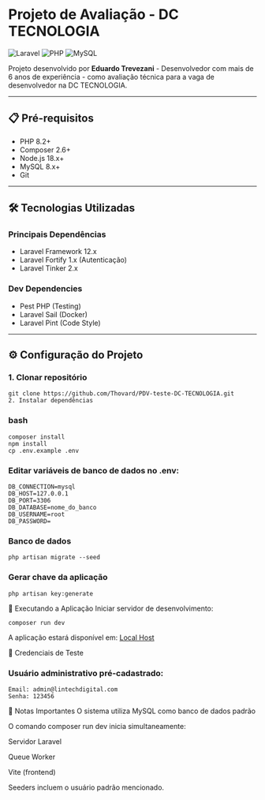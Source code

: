 # Projeto de Avaliação - DC TECNOLOGIA

![Laravel](https://img.shields.io/badge/Laravel-12.x-FF2D20?logo=laravel)
![PHP](https://img.shields.io/badge/PHP-8.2-777BB4?logo=php)
![MySQL](https://img.shields.io/badge/MySQL-8.x-4479A1?logo=mysql)

Projeto desenvolvido por **Eduardo Trevezani** - Desenvolvedor com mais de 6 anos de experiência - como avaliação técnica para a vaga de desenvolvedor na DC TECNOLOGIA.

---

## 📋 Pré-requisitos

- PHP 8.2+
- Composer 2.6+
- Node.js 18.x+
- MySQL 8.x+
- Git

---

## 🛠️ Tecnologias Utilizadas

### Principais Dependências
- Laravel Framework 12.x
- Laravel Fortify 1.x (Autenticação)
- Laravel Tinker 2.x

### Dev Dependencies
- Pest PHP (Testing)
- Laravel Sail (Docker)
- Laravel Pint (Code Style)

---

## ⚙️ Configuração do Projeto

### 1. Clonar repositório
```
git clone https://github.com/Thovard/PDV-teste-DC-TECNOLOGIA.git
2. Instalar dependências
```

### bash
```
composer install
npm install
cp .env.example .env
```

### Editar variáveis de banco de dados no .env:
```
DB_CONNECTION=mysql
DB_HOST=127.0.0.1
DB_PORT=3306
DB_DATABASE=nome_do_banco
DB_USERNAME=root
DB_PASSWORD=
```

### Banco de dados
```
php artisan migrate --seed
```
### Gerar chave da aplicação
```
php artisan key:generate
```
🚀 Executando a Aplicação
Iniciar servidor de desenvolvimento:

```
composer run dev
```
A aplicação estará disponível em:
[Local Host](http://127.0.0.1:8000)

🔑 Credenciais de Teste
### Usuário administrativo pré-cadastrado:
```
Email: admin@lintechdigital.com
Senha: 123456
```

📌 Notas Importantes
O sistema utiliza MySQL como banco de dados padrão

O comando composer run dev inicia simultaneamente:

Servidor Laravel

Queue Worker

Vite (frontend)

Seeders incluem o usuário padrão mencionado.
